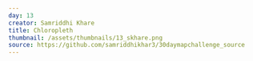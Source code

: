 ```yaml
---
day: 13
creator: Samriddhi Khare
title: Chloropleth
thumbnail: /assets/thumbnails/13_skhare.png
source: https://github.com/samriddhikhar3/30daymapchallenge_source
---
```

